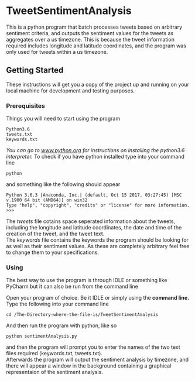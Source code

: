 # TweetSentimentAnalysis

This is a python program that batch processes tweets based on arbitrary sentiment criteria, and outputs the sentiment values for the tweets as aggregates over a us timezone. This is because the tweet information required includes longitude and latitude coordinates, and the program was only used for tweets within a us timezone.

## Getting Started

These instructions will get you a copy of the project up and running on your local machine for development and testing purposes.

### Prerequisites

Things you will need to start using the program 
 
```
Python3.6
tweets.txt
keywords.txt
```
_You can go to www.python.org for instructions on installing the python3.6 interpreter._
To check if you have python installed type into your command line
```
python
```
and something like the following should appear
```
Python 3.6.3 |Anaconda, Inc.| (default, Oct 15 2017, 03:27:45) [MSC v.1900 64 bit (AMD64)] on win32
Type "help", "copyright", "credits" or "license" for more information.
>>>
```
The _tweets_ file cotains space seperated information about the tweets, including the longitude and latitude coordinates, the date and time of the creation of the tweet, and the tweet text.<br/>
The _keywords_ file contains the keywords the program should be looking for as well as their sentiment values. As these are completely arbitrary feel free to change them to your specifications.
 
### Using

The best way to use the program is through IDLE or something like PyCharm but it can also be run from the command line

Open your program of choice. Be it IDLE or simply using the <b>command line.</b>
Type the following into your command line
```
cd /The-Directory-where-the-file-is/TweetSentimentAnalysis
```

And then run the program with python, like so

```
python sentimentAnalysis.py
```
and then the program will prompt you to enter the names of the two text files required (keywords.txt, tweets.txt).<br/>
Afterwards the program will output the sentiment analysis by timezone, and there will appear a window in the background containing a graphical representaion of the sentiment analysis.

